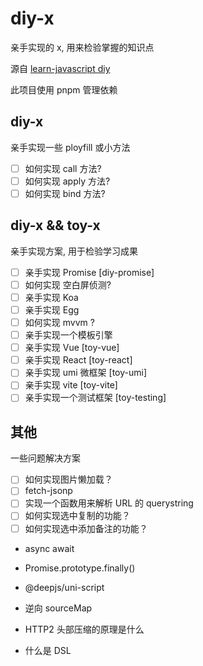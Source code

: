 # diy-x

亲手实现的 x, 用来检验掌握的知识点

源自 [learn-javascript diy](https://github.com/cloudyan/learn-javascript/tree/master/diy)

此项目使用 pnpm 管理依赖

## diy-x

亲手实现一些 ployfill 或小方法

- [ ] 如何实现 call 方法?
- [ ] 如何实现 apply 方法?
- [ ] 如何实现 bind 方法?

## diy-x && toy-x

亲手实现方案, 用于检验学习成果

- [ ] 亲手实现 Promise [diy-promise]
- [ ] 如何实现 空白屏侦测?
- [ ] 亲手实现 Koa
- [ ] 亲手实现 Egg
- [ ] 如何实现 mvvm ?
- [ ] 亲手实现一个模板引擎
- [ ] 亲手实现 Vue [toy-vue]
- [ ] 亲手实现 React [toy-react]
- [ ] 亲手实现 umi 微框架 [toy-umi]
- [ ] 亲手实现 vite [toy-vite]
- [ ] 亲手实现一个测试框架 [toy-testing]

## 其他

一些问题解决方案

- [ ] 如何实现图片懒加载？
- [ ] fetch-jsonp
- [ ] 实现一个函数用来解析 URL 的 querystring
- [ ] 如何实现选中复制的功能？
- [ ] 如何实现选中添加备注的功能？
- async await
- Promise.prototype.finally()
- @deepjs/uni-script
- 逆向 sourceMap


- HTTP2 头部压缩的原理是什么
- 什么是 DSL
